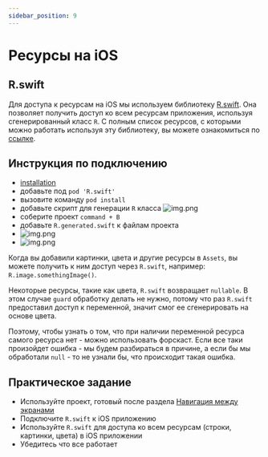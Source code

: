 ```yaml
---
sidebar_position: 9
---
```


# Ресурсы на iOS

## R.swift
Для доступа к ресурсам на iOS мы используем библиотеку [R.swift](https://github.com/mac-cain13/R.swift). Она позволяет получить доступ ко всем ресурсам приложения, используя сгенерированный класс `R`. С полным список ресурсов, с которыми можно работать используя эту библиотеку, вы можете ознакомиться по [ссылке](https://github.com/mac-cain13/R.swift#features).  

## Инструкция по подключению
- [installation](https://github.com/mac-cain13/R.swift#installation)
- добавьте под `pod 'R.swift'`
- вызовите команду `pod install`
- добавьте скрипт для генерации `R` класса ![img.png](media/rswift-setup.png)
- соберите проект `command + B`
- добавьте `R.generated.swift` к файлам проекта
- ![img.png](media/add-files-to-ios-app.png)
- ![img.png](media/add-rgenerated.png)

Когда вы добавили картинки, цвета и другие ресурсы в `Assets`, вы можете получить к ним доступ через `R.swift`, например: `R.image.somethingImage()`.

Некоторые ресурсы, такие как цвета, `R.swift` возвращает `nullable`. В этом случае `guard` обработку делать не нужно, потому что раз `R.swift` предоставил доступ к переменной, значит смог ее сгенерировать на основе цвета.  

Поэтому, чтобы узнать о том, что при наличии переменной ресурса самого ресурса нет - можно использовать форскаст. Если все таки произойдет ошибка - мы будем разбираться в причине, а если бы мы обработали `null` - то не узнали бы, что происходит такая ошибка.

## Практическое задание
- Используйте проект, готовый после раздела [Навигация между экранами](./navigation#практическое-задание)
- Подключите `R.swift` к iOS приложению
- Используйте `R.swift` для доступа ко всем ресурсам (строки, картинки, цвета) в iOS приложении
- Убедитесь что все работает